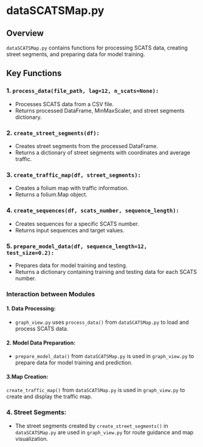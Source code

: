 # dataSCATSMap.py
## Overview
`dataSCATSMap.py` contains functions for processing SCATS data, creating street segments, and preparing data for model training.
## Key Functions

### 1. `process_data(file_path, lag=12, n_scats=None):`

- Processes SCATS data from a CSV file.
- Returns processed DataFrame, MinMaxScaler, and street segments dictionary.

### 2. `create_street_segments(df):`

- Creates street segments from the processed DataFrame.
- Returns a dictionary of street segments with coordinates and average traffic.

### 3. `create_traffic_map(df, street_segments):`

- Creates a folium map with traffic information.
- Returns a folium.Map object.

### 4. `create_sequences(df, scats_number, sequence_length):`

- Creates sequences for a specific SCATS number.
- Returns input sequences and target values.

### 5. `prepare_model_data(df, sequence_length=12, test_size=0.2):`

- Prepares data for model training and testing.
- Returns a dictionary containing training and testing data for each SCATS number.

### Interaction between Modules

#### 1. Data Processing:
- `graph_view.py` uses `process_data()` from `dataSCATSMap.py` to load and process SCATS data.
#### 2. Model Data Preparation: 
- `prepare_model_data()` from `dataSCATSMap.py` is used in `graph_view.py` to prepare data for model training and prediction.
#### 3.Map Creation: 
`create_traffic_map()` from `dataSCATSMap.py` is used in `graph_view.py` to create and display the traffic map.
### 4. Street Segments: 
- The street segments created by `create_street_segments()` in `dataSCATSMap.py` are used in `graph_view.py` for route guidance and map visualization.
